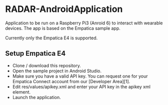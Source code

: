 # RADAR-AndroidApplication
Application to be run on a Raspberry Pi3 (Anroid 6) to interact with wearable devices. The app is based on the Empatica sample app.


Currently only the Empatica E4 is supported. 
## Setup Empatica E4

- Clone / download this repository.
- Open the sample project in Android Studio.
- Make sure you have a valid API key. You can request one for your Empatica Connect account from our [Developer Area][1].
- Edit res/values/apikey.xml and enter your API key in the apikey xml element.
- Launch the application.
